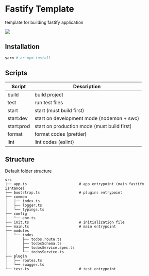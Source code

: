 # Fastify Template

template for building fastify application

<picture>
  <source srcset="https://fastify.dev/img/logos/fastify-white.svg" media="(prefers-color-scheme: dark)" />
  <img src="https://fastify.dev/img/logos/fastify-black.svg" />
</picture>

## Installation

```sh
yarn # or npm install
```

## Scripts

| Script     | Description                                 |
| ---------- | ------------------------------------------- |
| build      | build project                               |
| test       | run test files                              |
| start      | start (must build first)                    |
| start:dev  | start on development mode (nodemon + swc)   |
| start:prod | start on production mode (must build first) |
| format     | format codes (prettier)                     |
| lint       | lint codes (eslint)                         |

## Structure

Default folder structure

```
src
├── app.ts                        # app entrypoint (main fastify isntance)
├── bootstrap.ts                  # plugins entrypoint
├── common
│   ├── index.ts
│   ├── logger.ts
│   └── typings.ts
├── config
│   └── env.ts
├── init.ts                       # initialization file
├── main.ts                       # main entrypoint
├── modules
│   └── todos
│       ├── todos.route.ts
│       ├── todosSchema.ts
│       ├── todosService.spec.ts
│       └── todosService.ts
├── plugin
│   ├── routes.ts
│   └── swagger.ts
└── test.ts                       # test entrypoint
```
